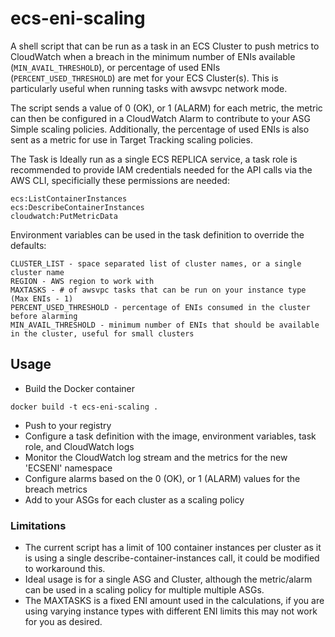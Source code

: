 # ecs-eni-scaling

A shell script that can be run as a task in an ECS Cluster to push metrics to CloudWatch when a breach in the minimum number of ENIs available (`MIN_AVAIL_THRESHOLD`), or percentage of used ENIs (`PERCENT_USED_THRESHOLD`) are met for your ECS Cluster(s). This is particularly useful when running tasks with awsvpc network mode.

The script sends a value of 0 (OK), or 1 (ALARM) for each metric, the metric can then be configured in a CloudWatch Alarm to contribute to your ASG Simple scaling policies. Additionally, the percentage of used ENIs is also sent as a metric for use in Target Tracking scaling policies.

The Task is Ideally run as a single ECS REPLICA service, a task role is recommended to provide IAM credentials needed for the API calls via the AWS CLI, specificially these permissions are needed:

```
ecs:ListContainerInstances
ecs:DescribeContainerInstances
cloudwatch:PutMetricData
```

Environment variables can be used in the task definition to override the defaults:

```
CLUSTER_LIST - space separated list of cluster names, or a single cluster name
REGION - AWS region to work with
MAXTASKS - # of awsvpc tasks that can be run on your instance type (Max ENIs - 1) 
PERCENT_USED_THRESHOLD - percentage of ENIs consumed in the cluster before alarming
MIN_AVAIL_THRESHOLD - minimum number of ENIs that should be available in the cluster, useful for small clusters
```

## Usage

* Build the Docker container

`docker build -t ecs-eni-scaling .`

* Push to your registry
* Configure a task definition with the image, environment variables, task role, and CloudWatch logs
* Monitor the CloudWatch log stream and the metrics for the new 'ECSENI' namespace
* Configure alarms based on the 0 (OK), or 1 (ALARM) values for the breach metrics
* Add to your ASGs for each cluster as a scaling policy

### Limitations

* The current script has a limit of 100 container instances per cluster as it is using a single describe-container-instances call, it could be modified to workaround this.
* Ideal usage is for a single ASG and Cluster, although the metric/alarm can be used in a scaling policy for multiple multiple ASGs.
* The MAXTASKS is a fixed ENI amount used in the calculations, if you are using varying instance types with different ENI limits this may not work for you as desired.
